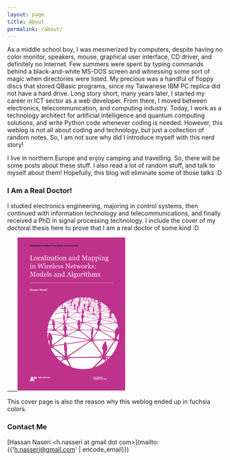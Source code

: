 ```yaml
---
layout: page
title: About
permalink: /about/
---
```


As a middle school boy, I was mesmerized by computers, despite having no color monitor, speakers, mouse, graphical user interface, CD driver, and definitely no internet. Few summers were spent by typing commands behind a black-and-white MS-DOS screen and witnessing some sort of magic when directories were listed. My precious was a handful of floppy discs that stored QBasic programs, since my Taiwanese IBM PC replica did not have a hard drive. Long story short, many years later, I started my career in ICT sector as a web developer. From there, I moved between electronics, telecommunication, and computing industry. Today, I work as a technology architect for artificial intelligence and quantum computing solutions, and write Python code whenever coding is needed. However, this weblog is not all about coding and technology, but just a collection of random notes. So, I am not sure why did I introduce myself with this nerd story!

I live in northern Europe and enjoy camping and travelling. So, there will be some posts about these stuff. I also read a lot of random stuff, and talk to myself about them! Hopefully, this blog will eliminate some of those talks :D


### I Am a Real Doctor!

I studied electronics engineering, majoring in control systems, then continued with information technology and telecommunications, and finally received a PhD in signal processing technology. I include the cover of my doctoral thesis here to prove that I am a real doctor of some kind :D

<a href="https://aaltodoc.aalto.fi/handle/123456789/30615">
&nbsp;&nbsp;&nbsp;&nbsp;&nbsp;&nbsp;<img src="/images/isbn9789526079141.png" alt="Dissertation cover" width="250" />
</a>

This cover page is also the reason why this weblog ended up in fuchsia colors.

### Contact Me
[Hassan Naseri &lt;h.nasseri at gmail dot com>](mailto:{{'h.nasseri@gmail.com' | encode_email}})